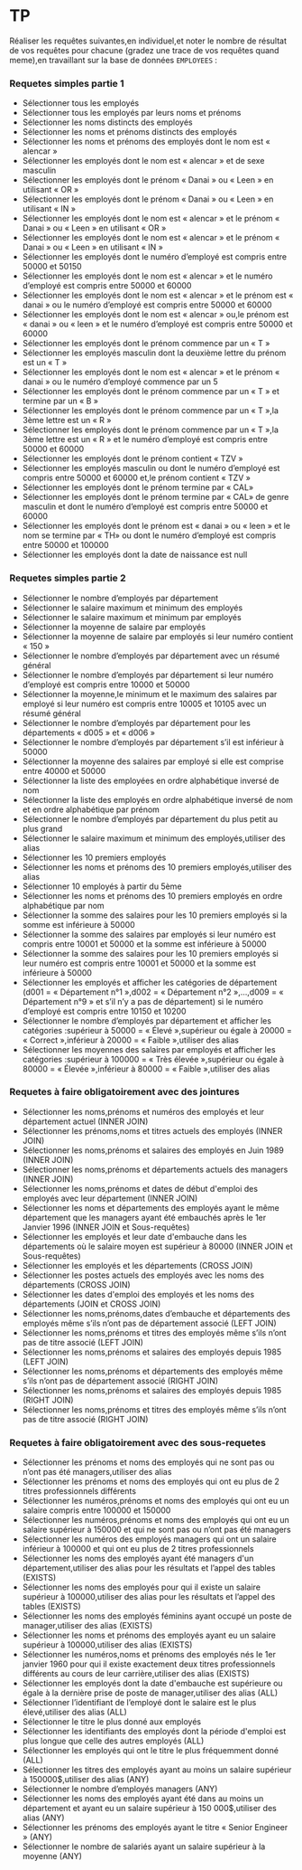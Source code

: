 # TP

Réaliser les requêtes suivantes,en individuel,et noter le nombre de résultat de vos requêtes pour chacune (gradez une trace de vos requêtes quand meme),en travaillant sur la base de données `EMPLOYEES` :

### Requetes simples partie 1 

- Sélectionner tous les employés
- Sélectionner tous les employés par leurs noms et prénoms
- Sélectionner les noms distincts des employés
- Sélectionner les noms et prénoms distincts des employés
- Sélectionner les noms et prénoms des employés dont le nom est « alencar »
- Sélectionner les employés dont le nom est « alencar » et de sexe masculin
- Sélectionner les employés dont le prénom « Danai » ou « Leen » en utilisant « OR »
- Sélectionner les employés dont le prénom « Danai » ou « Leen » en utilisant « IN »
- Sélectionner les employés dont le nom est « alencar » et le prénom « Danai » ou « Leen » en utilisant « OR »
- Sélectionner les employés dont le nom est « alencar » et le prénom « Danai » ou « Leen » en utilisant « IN »
- Sélectionner les employés dont le numéro d’employé est compris entre 50000 et 50150
- Sélectionner les employés dont le nom est « alencar » et le numéro d’employé est compris entre 50000 et 60000
- Sélectionner les employés dont le nom est « alencar » et le prénom est « danai » ou le numéro d’employé est compris entre 50000 et 60000
- Sélectionner les employés dont le nom est « alencar » ou,le prénom est « danai » ou « leen » et le numéro d’employé est compris entre 50000 et 60000
- Sélectionner les employés dont le prénom commence par un « T »
- Sélectionner les employés masculin dont la deuxième lettre du prénom est un « T »
- Sélectionner les employés dont le nom est « alencar » et le prénom « danai » ou le numéro d’employé commence par un 5
- Sélectionner les employés dont le prénom commence par un « T » et termine par un « B »
- Sélectionner les employés dont le prénom commence par un « T »,la 3ème lettre est un « R »
- Sélectionner les employés dont le prénom commence par un « T »,la 3ème lettre est un « R » et le numéro d’employé est compris entre 50000 et 60000
- Sélectionner les employés dont le prénom contient « TZV »
- Sélectionner les employés masculin ou dont le numéro d’employé est compris entre 50000 et 60000 et,le prénom contient « TZV »
- Sélectionner les employés dont le prénom termine par « CAL»
- Sélectionner les employés dont le prénom termine par « CAL» de genre masculin et dont le numéro d’employé est compris entre 50000 et 60000
- Sélectionner les employés dont le prénom est « danai » ou « leen » et le nom se termine par « TH» ou dont le numéro d’employé est compris entre 50000 et 100000
- Sélectionner les employés dont la date de naissance est null

### Requetes simples partie 2

- Sélectionner le nombre d’employés par département
- Sélectionner le salaire maximum et minimum des employés
- Sélectionner le salaire maximum et minimum par employés
- Sélectionner la moyenne de salaire par employés
- Sélectionner la moyenne de salaire par employés si leur numéro contient « 150 »
- Sélectionner le nombre d’employés par département avec un résumé général
- Sélectionner le nombre d’employés par département si leur numéro d’employé est compris entre 10000 et 50000
- Sélectionner la moyenne,le minimum et le maximum des salaires par employé si leur numéro est compris entre 10005 et 10105 avec un résumé général
- Sélectionner le nombre d’employés par département pour les départements « d005 » et « d006 »
- Sélectionner le nombre d’employés par département s’il est inférieur à 50000
- Sélectionner la moyenne des salaires par employé si elle est comprise entre 40000 et 50000
- Sélectionner la liste des employées en ordre alphabétique inversé de nom
- Sélectionner la liste des employés en ordre alphabétique inversé de nom et en ordre alphabétique par prénom
- Sélectionner le nombre d’employés par département du plus petit au plus grand
- Sélectionner le salaire maximum et minimum des employés,utiliser des alias
- Sélectionner les 10 premiers employés
- Sélectionner les noms et prénoms des 10 premiers employés,utiliser des alias
- Sélectionner 10 employés à partir du 5ème
- Sélectionner les noms et prénoms des 10 premiers employés en ordre alphabétique par nom
- Sélectionner la somme des salaires pour les 10 premiers employés si la somme est inférieure à 50000
- Sélectionner la somme des salaires par employés si leur numéro est compris entre 10001 et 50000 et la somme est inférieure à 50000
- Sélectionner la somme des salaires pour les 10 premiers employés si leur numéro est compris entre 10001 et 50000 et la somme est inférieure à 50000
- Sélectionner les employés et afficher les catégories de département (d001 = « Département n°1 »,d002 = « Département n°2 »,…,d009 = « Département n°9 » et s’il n’y a pas de département) si le numéro d’employé est compris entre 10150 et 10200
- Sélectionner le nombre d’employés par département et afficher les catégories :supérieur à 50000 = « Élevé »,supérieur ou égale à 20000 = « Correct »,inférieur à 20000 = « Faible »,utiliser des alias
- Sélectionner les moyennes des salaires par employés et afficher les catégories :supérieur à 100000 = « Très élevée »,supérieur ou égale à 80000 = « Élevée »,inférieur à 80000 = « Faible »,utiliser des alias

### Requetes à faire obligatoirement avec des jointures

- Sélectionner les noms,prénoms et numéros des employés et leur département actuel (INNER JOIN)
- Sélectionner les prénoms,noms et titres actuels des employés (INNER JOIN)
- Sélectionner les noms,prénoms et salaires des employés en Juin 1989 (INNER JOIN)
- Sélectionner les noms,prénoms et départements actuels des managers (INNER JOIN)
- Sélectionner les noms,prénoms et dates de début d'emploi des employés avec leur département (INNER JOIN)
- Sélectionner les noms et départements des employés ayant le même département que les managers ayant été embauchés après le 1er Janvier 1996 (INNER JOIN et Sous-requêtes)
- Sélectionner les employés et leur date d'embauche dans les départements où le salaire moyen est supérieur à 80000 (INNER JOIN et Sous-requêtes)
- Sélectionner les employés et les départements (CROSS JOIN)
- Sélectionner les postes actuels des employés avec les noms des départements (CROSS JOIN)
- Sélectionner les dates d'emploi des employés et les noms des départements (JOIN et CROSS JOIN)
- Sélectionner les noms,prénoms,dates d’embauche et départements des employés même s’ils n’ont pas de département associé (LEFT JOIN)
- Sélectionner les noms,prénoms et titres des employés même s’ils n’ont pas de titre associé (LEFT JOIN)
- Sélectionner les noms,prénoms et salaires des employés depuis 1985 (LEFT JOIN)
- Sélectionner les noms,prénoms et départements des employés même s’ils n’ont pas de département associé (RIGHT JOIN)
- Sélectionner les noms,prénoms et salaires des employés depuis 1985 (RIGHT JOIN)
- Sélectionner les noms,prénoms et titres des employés même s’ils n’ont pas de titre associé (RIGHT JOIN)

### Requetes à faire obligatoirement avec des sous-requetes

- Sélectionner les prénoms et noms des employés qui ne sont pas ou n’ont pas été managers,utiliser des alias
- Sélectionner les prénoms et noms des employés qui ont eu plus de 2 titres professionnels différents
- Sélectionner les numéros,prénoms et noms des employés qui ont eu un salaire compris entre 100000 et 150000
- Sélectionner les numéros,prénoms et noms des employés qui ont eu un salaire supérieur à 150000 et qui ne sont pas ou n’ont pas été managers
- Sélectionner les numéros des employés managers qui ont un salaire inférieur à 100000 et qui ont eu plus de 2 titres professionnels
- Sélectionner les noms des employés ayant été managers d'un département,utiliser des alias pour les résultats et l’appel des tables (EXISTS)
- Sélectionner les noms des employés pour qui il existe un salaire supérieur à 100000,utiliser des alias pour les résultats et l’appel des tables (EXISTS)
- Sélectionner les noms des employés féminins ayant occupé un poste de manager,utiliser des alias (EXISTS)
- Sélectionner les noms et prénoms des employés ayant eu un salaire supérieur à 100000,utiliser des alias (EXISTS)
- Sélectionner les numéros,noms et prénoms des employés nés le 1er janvier 1960 pour qui il existe exactement deux titres professionnels différents au cours de leur carrière,utiliser des alias (EXISTS)
- Sélectionner les employés dont la date d'embauche est supérieure ou égale à la dernière prise de poste de manager,utiliser des alias (ALL)
- Sélectionner l’identifiant de l’employé dont le salaire est le plus élevé,utiliser des alias (ALL)
- Sélectionner le titre le plus donné aux employés
- Sélectionner les identifiants des employés dont la période d'emploi est plus longue que celle des autres employés (ALL)
- Sélectionner les employés qui ont le titre le plus fréquemment donné (ALL)
- Sélectionner les titres des employés ayant au moins un salaire supérieur à 150000$,utiliser des alias (ANY)
- Sélectionner le nombre d’employés managers (ANY)
- Sélectionner les noms des employés ayant été dans au moins un département et ayant eu un salaire supérieur à 150 000$,utiliser des alias (ANY)
- Sélectionner les prénoms des employés ayant le titre « Senior Engineer » (ANY)
- Sélectionner le nombre de salariés ayant un salaire supérieur à la moyenne (ANY)



